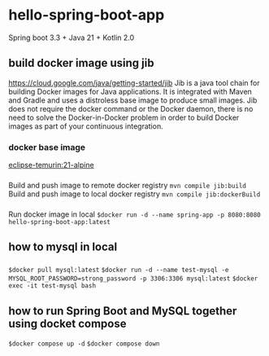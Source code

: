# hello-spring-boot-app
Spring boot 3.3 + Java 21 + Kotlin 2.0


## build docker image using jib
https://cloud.google.com/java/getting-started/jib
Jib is a java tool chain for building Docker images for Java applications. It is integrated with Maven and Gradle and uses a distroless base image to produce small images.
Jib does not require the docker command or the Docker daemon, there is no need to solve the Docker-in-Docker problem in order to build Docker images as part of your continuous integration.

### docker base image
[eclipse-temurin:21-alpine](https://hub.docker.com/_/eclipse-temurin)

###
Build and push image to remote docker registry
`mvn compile jib:build`
Build and push image to local docker registry
`mvn compile jib:dockerBuild`

###
Run docker image in local
`$docker run -d --name spring-app -p 8080:8080  hello-spring-boot-app:latest`

## how to mysql in local

###
`$docker pull mysql:latest`
`$docker run -d --name test-mysql -e MYSQL_ROOT_PASSWORD=strong_password -p 3306:3306 mysql:latest`
`$docker exec -it test-mysql bash`

## how to run Spring Boot and MySQL together using docket compose
`$docker compose up -d`
`$docker compose down`